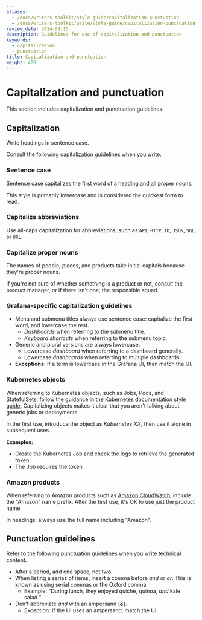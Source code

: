 ```yaml
---
aliases:
  - /docs/writers-toolkit/style-guide/capitalization-punctuation
  - /docs/writers-toolkit/write/style-guide/capitalization-punctuation
review_date: 2024-04-15
description: Guidelines for use of capitalization and punctuation.
keywords:
  - capitalization
  - punctuation
title: Capitalization and punctuation
weight: 400
---
```


# Capitalization and punctuation

This section includes capitalization and punctuation guidelines.

## Capitalization

Write headings in sentence case.

Consult the following capitalization guidelines when you write.

### Sentence case

Sentence case capitalizes the first word of a heading and all proper nouns.

This style is primarily lowercase and is considered the quickest form to read.

### Capitalize abbreviations

Use all-caps capitalization for abbreviations, such as `API`, `HTTP`, `ID`, `JSON`, `SQL`, or `URL`.

### Capitalize proper nouns

The names of people, places, and products take initial capitals because they're proper nouns.

If you're not sure of whether something is a product or not, consult the product manager, or if there isn't one, the responsible squad.

### Grafana-specific capitalization guidelines

- Menu and submenu titles always use sentence case: capitalize the first word, and lowercase the rest.
  - _Dashboards_ when referring to the submenu title.
  - _Keyboard shortcuts_ when referring to the submenu topic.
- Generic and plural versions are always lowercase.
  - Lowercase _dashboard_ when referring to a dashboard generally.
  - Lowercase _dashboards_ when referring to multiple dashboards.
- **Exceptions:** If a term is lowercase in the Grafana UI, then match the UI.

### Kubernetes objects

When referring to Kubernetes objects, such as Jobs, Pods, and StatefulSets, follow the guidance in the [Kubernetes documentation style guide](https://kubernetes.io/docs/contribute/style/style-guide/#use-upper-camel-case-for-api-objects).
Capitalizing objects makes it clear that you aren't talking about generic jobs or deployments.

In the first use, introduce the object as _Kubernetes XX_, then use it alone in subsequent uses.

**Examples:**

- Create the Kubernetes Job and check the logs to retrieve the generated token:
- The Job requires the token

### Amazon products

When referring to Amazon products such as [Amazon CloudWatch](https://docs.aws.amazon.com/AmazonCloudWatch/latest/monitoring/WhatIsCloudWatch.html), include the "Amazon" name prefix.
After the first use, it's OK to use just the product name.

In headings, always use the full name including "Amazon".

## Punctuation guidelines

Refer to the following punctuation guidelines when you write technical content.

- After a period, add one space, not two.
- When listing a series of items, insert a comma before _and_ or _or_.
  This is known as using serial commas or the Oxford comma.
  - Example: "During lunch, they enjoyed quiche, quinoa, _and_ kale salad.”
- Don't abbreviate _and_ with an ampersand (_&_).
  - Exception: If the UI uses an ampersand, match the UI.
